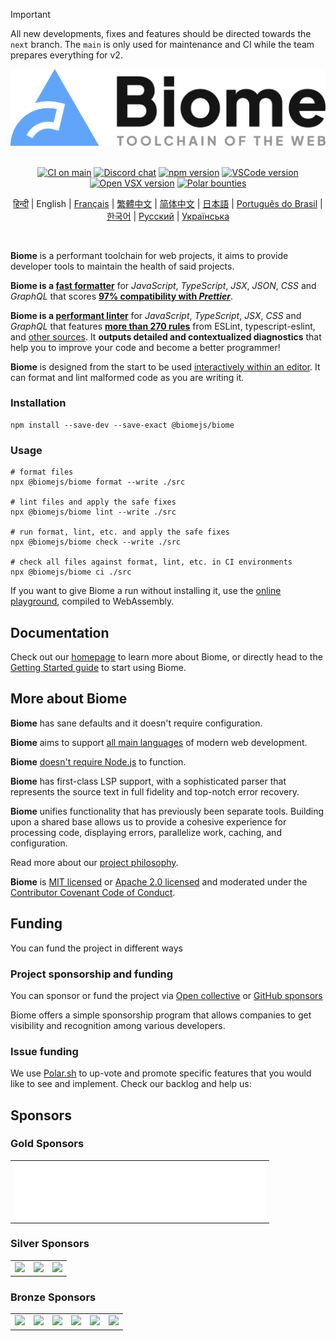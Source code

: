 > [!IMPORTANT]
> All new developments, fixes and features should be directed towards the `next` branch.
> The `main` is only used for maintenance and CI while the team prepares everything for v2.

<div align="center">
  <picture>
    <source media="(prefers-color-scheme: dark)" srcset="https://raw.githubusercontent.com/biomejs/resources/main/svg/slogan-dark-transparent.svg">
    <source media="(prefers-color-scheme: light)" srcset="https://raw.githubusercontent.com/biomejs/resources/main/svg/slogan-light-transparent.svg">
    <img alt="Shows the banner of Biome, with its logo and the phrase 'Biome - Toolchain of the web'." src="https://raw.githubusercontent.com/biomejs/resources/main/svg/slogan-light-transparent.svg" width="700">
  </picture>

  <br>
  <br>

  [![CI on main][ci-badge]][ci-url]
  [![Discord chat][discord-badge]][discord-url]
  [![npm version][npm-badge]][npm-url]
  [![VSCode version][vscode-badge]][vscode-url]
  [![Open VSX version][open-vsx-badge]][open-vsx-url]
  [![Polar bounties][polar-badge]][polar-url]

  [ci-badge]: https://github.com/biomejs/biome/actions/workflows/main.yml/badge.svg
  [ci-url]: https://github.com/biomejs/biome/actions/workflows/main.yml
  [discord-badge]: https://badgen.net/discord/online-members/BypW39g6Yc?icon=discord&label=discord&color=60a5fa
  [discord-url]: https://biomejs.dev/chat
  [npm-badge]: https://badgen.net/npm/v/@biomejs/biome?icon=npm&color=60a5fa&label=%40biomejs%2Fbiome
  [npm-url]: https://www.npmjs.com/package/@biomejs/biome/v/latest
  [vscode-badge]: https://badgen.net/vs-marketplace/v/biomejs.biome?label=vscode&icon=visualstudio&color=60a5fa
  [vscode-url]: https://marketplace.visualstudio.com/items?itemName=biomejs.biome
  [open-vsx-badge]: https://badgen.net/open-vsx/version/biomejs/biome?label=open-vsx&color=60a5fa
  [open-vsx-url]: https://open-vsx.org/extension/biomejs/biome
  [polar-badge]: https://polar.sh/embed/seeks-funding-shield.svg?org=biomejs
  [polar-url]: https://polar.sh/biomejs

<!-- Insert new entries lexicographically by language code.
     For example given below is the same order as these files appear on page:
     https://github.com/biomejs/biome/tree/main/packages/@biomejs/biome -->

  [हिन्दी](https://github.com/biomejs/biome/blob/main/packages/%40biomejs/biome/README.hi.md) | English | [Français](https://github.com/biomejs/biome/blob/main/packages/%40biomejs/biome/README.fr.md) | [繁體中文](https://github.com/biomejs/biome/blob/main/packages/%40biomejs/biome/README.zh-TW.md) | [简体中文](https://github.com/biomejs/biome/blob/main/packages/%40biomejs/biome/README.zh-CN.md) | [日本語](https://github.com/biomejs/biome/blob/main/packages/%40biomejs/biome/README.ja.md) | [Português do Brasil](https://github.com/biomejs/biome/blob/main/packages/%40biomejs/biome/README.pt-BR.md) | [한국어](https://github.com/biomejs/biome/blob/main/packages/%40biomejs/biome/README.kr.md) | [Русский](https://github.com/biomejs/biome/blob/main/packages/%40biomejs/biome/README.ru.md) | [Українська](https://github.com/biomejs/biome/blob/main/packages/%40biomejs/biome/README.uk.md)
</div>

<br>

**Biome** is a performant toolchain for web projects, it aims to provide developer tools to maintain the health of said projects.

**Biome is a [fast formatter](./benchmark#formatting)** for _JavaScript_, _TypeScript_, _JSX_, _JSON_, _CSS_ and _GraphQL_ that scores **[97% compatibility with _Prettier_](https://console.algora.io/challenges/prettier)**.

**Biome is a [performant linter](https://github.com/biomejs/biome/tree/main/benchmark#linting)** for _JavaScript_, _TypeScript_, _JSX_, _CSS_ and _GraphQL_ that features **[more than 270 rules](https://biomejs.dev/linter/rules/)** from ESLint, typescript-eslint, and [other sources](https://github.com/biomejs/biome/discussions/3).
It **outputs detailed and contextualized diagnostics** that help you to improve your code and become a better programmer!

**Biome** is designed from the start to be used [interactively within an editor](https://biomejs.dev/guides/integrate-in-editor/).
It can format and lint malformed code as you are writing it.

### Installation

```shell
npm install --save-dev --save-exact @biomejs/biome
```

### Usage

```shell
# format files
npx @biomejs/biome format --write ./src

# lint files and apply the safe fixes
npx @biomejs/biome lint --write ./src

# run format, lint, etc. and apply the safe fixes
npx @biomejs/biome check --write ./src

# check all files against format, lint, etc. in CI environments
npx @biomejs/biome ci ./src
```

If you want to give Biome a run without installing it, use the [online playground](https://biomejs.dev/playground/), compiled to WebAssembly.

## Documentation

Check out our [homepage][biomejs] to learn more about Biome,
or directly head to the [Getting Started guide][getting-started] to start using Biome.

## More about Biome

**Biome** has sane defaults and it doesn't require configuration.

**Biome** aims to support [all main languages][language-support] of modern web development.

**Biome** [doesn't require Node.js](https://biomejs.dev/guides/manual-installation/) to function.

**Biome** has first-class LSP support, with a sophisticated parser that represents the source text in full fidelity and top-notch error recovery.

**Biome** unifies functionality that has previously been separate tools. Building upon a shared base allows us to provide a cohesive experience for processing code, displaying errors, parallelize work, caching, and configuration.

Read more about our [project philosophy][biome-philosophy].

**Biome** is [MIT licensed](https://github.com/biomejs/biome/tree/main/LICENSE-MIT) or [Apache 2.0 licensed](https://github.com/biomejs/biome/tree/main/LICENSE-APACHE) and moderated under the [Contributor Covenant Code of Conduct](https://github.com/biomejs/biome/tree/main/CODE_OF_CONDUCT.md).

## Funding

You can fund the project in different ways

### Project sponsorship and funding

You can sponsor or fund the project via [Open collective](https://opencollective.com/biome) or [GitHub sponsors](https://github.com/sponsors/biomejs)

Biome offers a simple sponsorship program that allows companies to get visibility and recognition among various developers.

### Issue funding

We use [Polar.sh](https://polar.sh/biomejs) to up-vote and promote specific features that you would like to see and implement. Check our backlog and help us:

## Sponsors

### Gold Sponsors

<table>
  <tbody>
    <tr>
      <td align="center" valign="middle">
        <a href="https://vercel.com/?utm_source=biome&utm_medium=readme" target="_blank">
          <picture>
            <source media="(prefers-color-scheme: light)" srcset="https://raw.githubusercontent.com/biomejs/resources/refs/heads/main/sponsors/vercel-dark.png" />
            <source media="(prefers-color-scheme: dark)" srcset="https://raw.githubusercontent.com/biomejs/resources/refs/heads/main/sponsors/vercel-light.png" />
            <img src="https://raw.githubusercontent.com/biomejs/resources/refs/heads/main/sponsors/vercel-light.png" width="400" alt="Vercel" />
          </picture>
        </a>
      </td>
    </tr>
  </tbody>
</table>

### Silver Sponsors

<table>
  <tbody>
    <tr>
      <td align="center" valign="middle">
        <a href="https://l2beat.com/?utm_source=biome&utm_medium=readme" target="_blank"><img src="https://images.opencollective.com/l2beat/c2b2a27/logo/256.png" height="100"></a>
      </td>
      <td align="center" valign="middle">
        <a href="https://www.phoenixlabs.dev/?utm_source=biome&utm_medium=readme" target="_blank"><img src="https://images.opencollective.com/phoenix-labs/2824ed4/logo/100.png?height=100" height="100"></a>
      </td>
      <td align="center" valign="middle">
        <a href="https://lokalise.com/?utm_source=biome&utm_medium=readme" target="_blank"><img src="https://avatars.githubusercontent.com/u/14294501?s=200&v=4" height="100"></a>
      </td>
    </tr>
  </tbody>
</table>

### Bronze Sponsors

<table>
  <tbody>
    <tr>
      <td align="center" valign="middle">
        <a href="https://www.kanamekey.com?utm_source=biome&utm_medium=readme" target="_blank"><img src="https://images.opencollective.com/kaname/d15fd98/logo/256.png?height=80" width="80"></a>
      </td>
      <td align="center" valign="middle">
        <a href="https://nanabit.dev/?utm_source=biome&utm_medium=readme" target="_blank"><img src="https://images.opencollective.com/nanabit/d15fd98/logo/256.png?height=80" width="80"></a>
      </td>
      <td align="center" valign="middle">
        <a href="https://vital.io/?utm_source=biome&utm_medium=readme" target="_blank"><img src="https://avatars.githubusercontent.com/u/25357309?s=200" width="80"></a>
      </td>
      <td align="center" valign="middle">
        <a href="https://coderabbit.ai/?utm_source=biome&utm_medium=readme" target="_blank"><img src="https://avatars.githubusercontent.com/u/132028505?s=200&v=4" width="80"></a>
      </td>
      <td align="center" valign="middle">
        <a href="https://forge42.dev/?utm_source=biome&utm_medium=readme" target="_blank"><img src="https://avatars.githubusercontent.com/u/161314831?s=200&v=4" width="80"></a>
      </td>
      <td align="center" valign="middle">
        <a href="http://rstudio.org/?utm_source=biome&utm_medium=readme" target="_blank"><img src="https://avatars.githubusercontent.com/u/513560?s=200&v=4" width="80"></a>
      </td>
    </tr>
  </tbody>
</table>

[biomejs]: https://biomejs.dev/
[biome-philosophy]: https://biomejs.dev/internals/philosophy/
[language-support]: https://biomejs.dev/internals/language-support/
[getting-started]: https://biomejs.dev/guides/getting-started/
